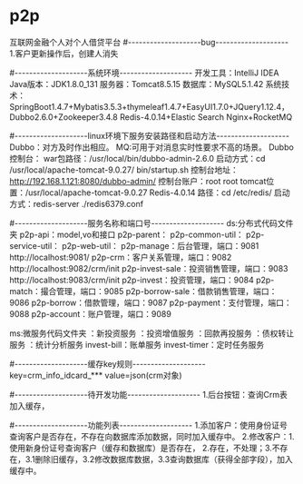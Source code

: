 # p2p
互联网金融个人对个人借贷平台
#--------------------bug--------------------
1.客户更新操作后，创建人消失


#--------------------系统环境--------------------
开发工具：IntelliJ IDEA
Java版本：JDK1.8.0_131
服务器：Tomcat8.5.15
数据库：MySQL5.1.42
系统技术：SpringBoot1.4.7+Mybatis3.5.3+thymeleaf1.4.7+EasyUI1.7.0+JQuery1.12.4，
Dubbo2.6.0+Zookeeper3.4.8
Redis-4.0.14+Elastic Search
Nginx+RocketMQ

#--------------------linux环境下服务安装路径和启动方法--------------------
Dubbo：对方及时作出相应。
MQ:可用于对消息实时性要求不高的场景。
Dubbo控制台：
    war包路径：/usr/local/bin/dubbo-admin-2.6.0
    启动方式：cd /usr/local/apache-tomcat-9.0.27/
                bin/startup.sh
    控制台地址：http://192.168.1.121:8080/dubbo-admin/
    控制台账户：root root
    tomcat位置：/usr/local/apache-tomcat-9.0.27
Redis-4.0.14
    路径：cd /etc/redis/
    启动方式：redis-server ./redis6379.conf
    
    

#--------------------服务名称和端口号--------------------
ds:分布式代码文件夹
p2p-api：model,vo和接口
p2p-parent：
p2p-common-util：
p2p-service-util：
p2p-web-util：
p2p-manage：后台管理，端口：9081
http://localhost:9081/
p2p-crm：客户关系管理，端口：9082
http://localhost:9082/crm/init
p2p-invest-sale：投资销售管理，端口：9083
http://localhost:9083/crm/init
p2p-invest：投资管理，端口：9084
p2p-match：撮合管理，端口：9085
p2p-borrow-sale：借款销售管理，端口：9086
p2p-borrow：借款管理，端口：9087
p2p-payment：支付管理，端口：9088
p2p-account：账户管理，端口：9089


ms:微服务代码文件夹
：新投资服务
：投资增值服务
：回款再投服务
：债权转让服务
：统计分析服务
invest-bill：账单服务
invest-timer：定时任务服务

#--------------------缓存key规则--------------------
key=crm_info_idcard_*** value=json(crm对象)



#--------------------待开发功能--------------------
1.后台按钮：查询Crm表加入缓存，



#--------------------功能列表--------------------
1.添加客户：使用身份证号查询客户是否存在，不存在向数据库添加数据，同时加入缓存中。
2.修改客户：1.使用新身份证号查询客户（缓存和数据库）是否存在，
2.存在，不处理；3.不存在，3.1删除旧缓存，3.2修改数据库数据，3.3查询数据库（获得全部字段），加入缓存中。
